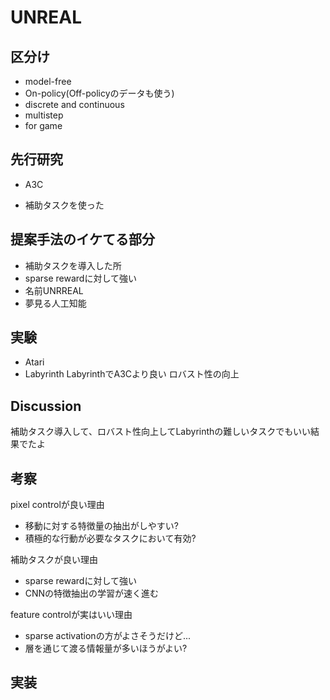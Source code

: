 # UNREAL

## 区分け
+ model-free
+ On-policy(Off-policyのデータも使う)
+ discrete and continuous
+ multistep
+ for game


## 先行研究
+ A3C
 - 補助タスクを使った


## 提案手法のイケてる部分
+ 補助タスクを導入した所
+ sparse rewardに対して強い
+ 名前UNRREAL
+ 夢見る人工知能


## 実験
+ Atari
+ Labyrinth
LabyrinthでA3Cより良い
ロバスト性の向上


## Discussion
補助タスク導入して、ロバスト性向上してLabyrinthの難しいタスクでもいい結果でたよ


## 考察
pixel controlが良い理由
+ 移動に対する特徴量の抽出がしやすい?
+ 積極的な行動が必要なタスクにおいて有効?

補助タスクが良い理由
+ sparse rewardに対して強い
+ CNNの特徴抽出の学習が速く進む

feature controlが実はいい理由
+ sparse activationの方がよさそうだけど...
+ 層を通じて渡る情報量が多いほうがよい?


## 実装
